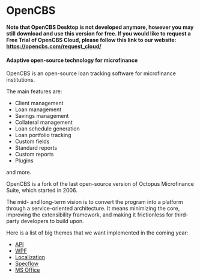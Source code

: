 # OpenCBS

**Note that OpenCBS Desktop is not developed anymore, however you may still download and use this version for free. If you would like to request a Free Trial of OpenCBS Cloud, please follow this link to our website: https://opencbs.com/request_cloud/**

#### Adaptive open-source technology for microfinance

OpenCBS is an open-source loan tracking software for microfinance institutions.

The main features are:

- Client management
- Loan management
- Savings management
- Collateral management
- Loan schedule generation
- Loan portfolio tracking
- Custom fields
- Standard reports
- Custom reports
- Plugins

and more.

OpenCBS is a fork of the last open-source version of Octopus Microfinance Suite, which started in 2006.


The mid- and long-term vision is to convert the program into a platform through a service-oriented architecture. It means minimizing the core, improving the extensibility framework, and making it frictionless for third-party developers to build upon.

Here is a list of big themes that we want implemented in the coming year:

- [API](https://github.com/PavelBastov/opencbs/issues/10)
- [WPF](https://github.com/PavelBastov/opencbs/isuses/11)
- [Localization](https://github.com/PavelBastov/opencbs/issues/13)
- [Specflow](https://github.com/PavelBastov/opencbs/issues/18)
- [MS Office](https://github.com/PavelBastov/opencbs/issues/5)
